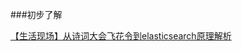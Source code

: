 ###初步了解



[【生活现场】从诗词大会飞花令到elasticsearch原理解析][https://mp.weixin.qq.com/s/LD2VG6dRNYXOO9KE38F_Mg]

[https://mp.weixin.qq.com/s/LD2VG6dRNYXOO9KE38F_Mg]: https://mp.weixin.qq.com/s/LD2VG6dRNYXOO9KE38F_Mg


